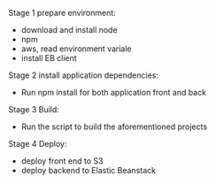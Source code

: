 Stage 1 prepare environment:
 - download and install node
 - npm
 - aws, read environment variale
 - install EB client
 
 Stage 2 install application dependencies: 
 - Run npm install for both application front and back
 
 Stage 3 Build:
 - Run the script to build the aforementioned projects
 
 Stage 4 Deploy: 
 - deploy front end to S3
 - deploy backend to Elastic Beanstack